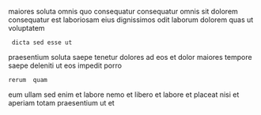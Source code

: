 <!--
title: Multi-layered value-added encryption
author: Meaghan
date: 2014-07-09-0235
link: 2014-07-09-0235-multi-layered-value-added-encryption
tags: [2015,UX,SVG,HTTP]
-->

maiores soluta  omnis quo consequatur consequatur omnis 
sit dolorem consequatur  est laboriosam
eius dignissimos odit laborum dolorem
  quas  ut  voluptatem
 	 dicta sed esse ut
praesentium soluta  saepe  tenetur  dolores  ad
eos et dolor maiores  tempore saepe deleniti ut
eos impedit porro 
 	rerum  quam
eum  ullam sed 
enim et   labore
 nemo et libero et labore et placeat nisi
et aperiam   totam  praesentium ut  et